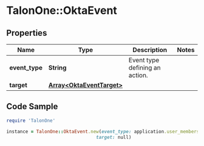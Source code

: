 # TalonOne::OktaEvent

## Properties

Name | Type | Description | Notes
------------ | ------------- | ------------- | -------------
**event_type** | **String** | Event type defining an action. | 
**target** | [**Array&lt;OktaEventTarget&gt;**](OktaEventTarget.md) |  | 

## Code Sample

```ruby
require 'TalonOne'

instance = TalonOne::OktaEvent.new(event_type: application.user_membership.add,
                                 target: null)
```


